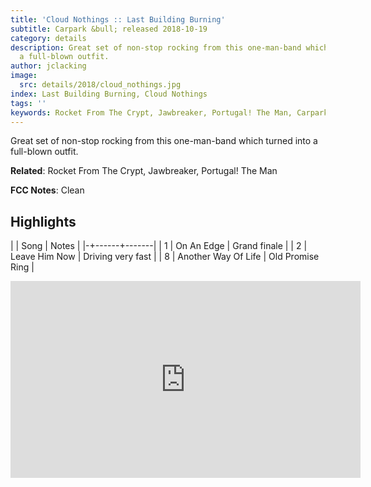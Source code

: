 ```yaml
---
title: 'Cloud Nothings :: Last Building Burning'
subtitle: Carpark &bull; released 2018-10-19
category: details
description: Great set of non-stop rocking from this one-man-band which turned into
  a full-blown outfit.
author: jclacking
image:
  src: details/2018/cloud_nothings.jpg
index: Last Building Burning, Cloud Nothings
tags: ''
keywords: Rocket From The Crypt, Jawbreaker, Portugal! The Man, Carpark
---
```

Great set of non-stop rocking from this one-man-band which turned into a full-blown outfit.<!--more-->

**Related**: Rocket From The Crypt, Jawbreaker, Portugal! The Man

**FCC Notes**: Clean

## Highlights

| | Song | Notes |
|-+------+-------|
| 1 | On An Edge | Grand finale |
| 2 | Leave Him Now | Driving very fast |
| 8 | Another Way Of Life | Old Promise Ring |

<div class="tlo-detail-video"><iframe width="560" height="315" src="https://www.youtube.com/embed/41eHWpfleWY" frameborder="0" allow="autoplay; encrypted-media" allowfullscreen></iframe></div>

